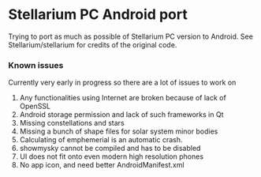 # Stellarium PC Android port
Trying to port as much as possible of Stellarium PC version to Android. See Stellarium/stellarium for credits of the original code.

### Known issues
Currently very early in progress so there are a lot of issues to work on

1. Any functionalities using Internet are broken because of lack of OpenSSL
2. Android storage permission and lack of such frameworks in Qt
3. Missing constellations and stars
4. Missing a bunch of shape files for solar system minor bodies
5. Calculating of emphemerial is an automatic crash.
6. showmysky cannot be compiled and has to be disabled
7. UI does not fit onto even modern high resolution phones
8. No app icon, and need better AndroidManifest.xml
